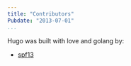 ```yaml
---
title: "Contributors"
Pubdate: "2013-07-01"
...
```


Hugo was built with love and golang by:

* [spf13](https://github.com/spf13)


